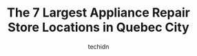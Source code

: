 ---
layout: ampstory
image: https://i0.wp.com/www.auto.or.id/wp-content/uploads/2023/06/house-cyclo-vac-quebec-0-quebec-city-1686323407.jpeg?resize=640,853
author: techidn
featured: false
description: Quebec City, Quebec, Canada is a haven for Appliance Repair enthusiasts, boasting an impressive array of 7 top-notch establishments. Whether youre a seasoned connoisseur or simply curious t
title: The 7 Largest Appliance Repair Store Locations in Quebec City
cover:
   title: The 7 Largest Appliance Repair Store Locations in Quebec City
   subtitle: AUTO.OR.ID
   background: https://www.auto.or.id/wp-content/uploads/2023/06/house-cyclo-vac-quebec-0-quebec-city-1686323407.jpeg

pages: 
 - layout: thirds
   top: <h1>#1 Electro-Experts - Québec</h1>
   bottom: "<p>Very friendly and efficient service! The technician (François) took him time to explain the problem and to give advice. He was very competent and proactive. Much appreci</p>"
   background: https://www.auto.or.id/wp-content/uploads/2023/06/house-cyclo-vac-quebec-1-quebec-city-1686323408.jpeg
   backgroundblur: true
 - layout: thirds
   top: <h1>#2 Electromeuble inc</h1>
   bottom: "<p>59 Rue Saint-Joseph E, Québec, QC G1K 3A6, Canada</p>"
   background: https://www.auto.or.id/wp-content/uploads/2023/06/house-cyclo-vac-quebec-2-quebec-city-1686323409.jpeg
   cta:
      link: https://www.auto.or.id/the-7-largest-appliance-repair-store-locations-in-quebec-city/
      text: The 7 Largest Appliance Repair Store Locations in Quebec City
 - layout: thirds
   top: <h1>#3 Groupe Exl-Or</h1>
   bottom: "<p>305 Bd Charest O, Québec, QC G1K 1X6, Canada</p>"
   background: https://images.unsplash.com/photo-1632338962846-8319d1e4c0e0?ixlib=rb-4.0.3&ixid=MnwxMjA3fDB8MHxwaG90by1wYWdlfHx8fGVufDB8fHx8&auto=format&fit=crop&w=640&h=853&q=80
   cta:
      link: https://www.auto.or.id/the-7-largest-appliance-repair-store-locations-in-quebec-city/
      text: The 7 Largest Appliance Repair Store Locations in Quebec City
 - layout: thirds
   top: <h1>#4 Entreprise Plourde et Fils Inc</h1>
   bottom: "<p>505 Rue Lepire, Québec, QC G3G 1S8, Canada</p>"
   background: https://images.unsplash.com/photo-1580151297944-7c4cedd0c5b2?ixlib=rb-4.0.3&ixid=MnwxMjA3fDB8MHxwaG90by1wYWdlfHx8fGVufDB8fHx8&auto=format&fit=crop&w=640&h=853&q=80
   cta:
      link: https://www.auto.or.id/the-7-largest-appliance-repair-store-locations-in-quebec-city/
      text: The 7 Largest Appliance Repair Store Locations in Quebec City
 - layout: thirds
   top: <h1>#5 Monfette Service</h1>
   bottom: "<p>317 Chem. de la Canardière, Québec, QC G1L 4X2, Canada</p>"
   background: https://images.unsplash.com/photo-1573661687979-b1fe429b9da3?ixlib=rb-4.0.3&ixid=MnwxMjA3fDB8MHxwaG90by1wYWdlfHx8fGVufDB8fHx8&auto=format&fit=crop&w=640&h=853&q=80
   cta:
      link: https://www.auto.or.id/the-7-largest-appliance-repair-store-locations-in-quebec-city/
      text: The 7 Largest Appliance Repair Store Locations in Quebec City
 - layout: thirds
   top: <h1>#6 Option Technique</h1>
   bottom: "<p>750 Côte de la Pente-Douce, Québec, QC G1N 2M1, Canada</p>"
   background: https://images.unsplash.com/photo-1637160969718-6618307797f4?ixlib=rb-4.0.3&ixid=MnwxMjA3fDB8MHxwaG90by1wYWdlfHx8fGVufDB8fHx8&auto=format&fit=crop&w=640&h=853&q=80
   cta:
      link: https://www.auto.or.id/the-7-largest-appliance-repair-store-locations-in-quebec-city/
      text: The 7 Largest Appliance Repair Store Locations in Quebec City
 - layout: thirds
   top: <h1>#7 Au Royaume du Service Enr</h1>
   bottom: "<p>3660 Bd Masson, Québec, QC G1P 1K1, Canada</p>"
   background: https://images.unsplash.com/photo-1572017932228-99087d0489c2?ixlib=rb-4.0.3&ixid=MnwxMjA3fDB8MHxwaG90by1wYWdlfHx8fGVufDB8fHx8&auto=format&fit=crop&w=640&h=853&q=80
   cta:
      link: https://www.auto.or.id/the-7-largest-appliance-repair-store-locations-in-quebec-city/
      text: The 7 Largest Appliance Repair Store Locations in Quebec City
 - layout: thirds
   middle: Continue reading...
   background: https://images.unsplash.com/photo-1541443131876-44b03de101c5?ixlib=rb-4.0.3&ixid=MnwxMjA3fDB8MHxwaG90by1wYWdlfHx8fGVufDB8fHx8&auto=format&fit=crop&w=640&h=853&q=80
   cta:
      link: https://www.auto.or.id/the-7-largest-appliance-repair-store-locations-in-quebec-city/
      text: The 7 Largest Appliance Repair Store Locations in Quebec City

---